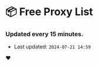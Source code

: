 # :package: Free Proxy List
### Updated every 15 minutes.

- Last updated: `2024-07-21 14:59`

:heart:
